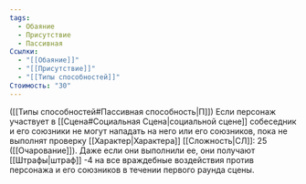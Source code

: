 ```yaml
---
tags:
  - Обаяние
  - Присутствие
  - Пассивная
Ссылки:
  - "[[Обаяние]]"
  - "[[Присутствие]]"
  - "[[Типы способностей]]"
Стоимость: "30"
---
```

([[Типы способностей#Пассивная способность|П]]) Если персонаж участвует в [[Сцена#Социальная Сцена|социальной сцене]] собеседник и его союзники не могут нападать на него или его союзников, пока не выполнят проверку [[Характер|Характера]] [[Сложность|СЛ]]: 25 ([[Очарование]]). Даже если они выполнили ее, они получают [[Штрафы|штраф]] -4 на все враждебные воздействия против персонажа и его союзников в течении первого раунда сцены. 